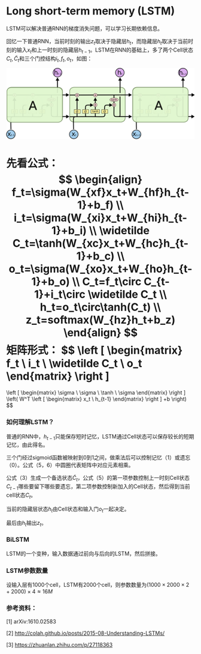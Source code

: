 # Long short-term memory (LSTM)

LSTM可以解决普通RNN的梯度消失问题，可以学习长期依赖信息。

回忆一下普通RNN，当前时刻的输出$z_t$取决于隐藏层$h_t$，而隐藏层$h_t$取决于当前时刻的输入$x_t$和上一时刻的隐藏层$h_{t-1}$。LSTM在RNN的基础上，多了两个Cell状态$C_t,\widetilde C_t$和三个门控结构$i_t,f_t,o_t$，如图：

![lstm](../image_storage/LSTM3-chain.png)

先看公式：
$$
\begin{align}
f_t=\sigma(W_{xf}x_t+W_{hf}h_{t-1}+b_f) \\
i_t=\sigma(W_{xi}x_t+W_{hi}h_{t-1}+b_i) \\
\widetilde C_t=\tanh(W_{xc}x_t+W_{hc}h_{t-1}+b_c) \\
o_t=\sigma(W_{xo}x_t+W_{ho}h_{t-1}+b_o) \\
C_t=f_t\circ C_{t-1}+i_t\circ \widetilde C_t \\
h_t=o_t\circ\tanh(C_t) \\
z_t=softmax(W_{hz}h_t+b_z)
\end{align}
$$
矩阵形式：
$$
\left [ \begin{matrix}
f_t \\ i_t \\ \widetilde C_t \\ o_t
\end{matrix} \right ]
=
\left [ \begin{matrix}
\sigma \\ \sigma \\ \tanh \\ \sigma
\end{matrix} \right ]
\left( W^T
\left [ \begin{matrix}
x_t \\ h_{t-1}
\end{matrix} \right ]
+b \right)
$$

### 如何理解LSTM？

普通的RNN中，$h_{t-1}$只能保存短时记忆，LSTM通过Cell状态可以保存较长的短期记忆，由此得名。

三个门经过sigmoid函数被映射到0到1之间，做乘法后可以控制记忆（1）或遗忘（0）。公式（5，6）中圆圈代表矩阵中对应元素相乘。

公式（3）生成一个备选状态$\widetilde C_t$，公式（5）的第一项参数控制上一时刻Cell状态$C_{t-1}$哪些要留下哪些要遗忘，第二项参数控制新加入的Cell状态，然后得到当前cell状态$C_t$。

当前的隐藏层状态$h_t$由Cell状态和输入门$o_t$一起决定。

最后由$h_t$输出$z_t$。



### BiLSTM

LSTM的一个变种，输入数据通过前向与后向的LSTM，然后拼接。

### LSTM参数数量

设输入层有1000个cell，LSTM有2000个cell，则参数数量为$(1000\times2000\times2+2000)\times4\approx16M$



### 参考资料：

[1] arXiv:1610.02583

[2] http://colah.github.io/posts/2015-08-Understanding-LSTMs/

[3] https://zhuanlan.zhihu.com/p/27118363